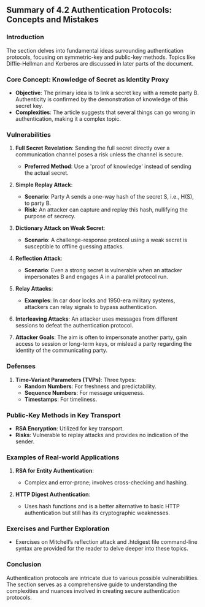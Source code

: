 ## Summary of 4.2 Authentication Protocols: Concepts and Mistakes

### Introduction

The section delves into fundamental ideas surrounding authentication protocols, focusing on symmetric-key and public-key methods. Topics like Diffie-Hellman and Kerberos are discussed in later parts of the document.

### Core Concept: Knowledge of Secret as Identity Proxy

- **Objective**: The primary idea is to link a secret key with a remote party B. Authenticity is confirmed by the demonstration of knowledge of this secret key.
- **Complexities**: The article suggests that several things can go wrong in authentication, making it a complex topic.

### Vulnerabilities

1. **Full Secret Revelation**: Sending the full secret directly over a communication channel poses a risk unless the channel is secure.
   - **Preferred Method**: Use a 'proof of knowledge' instead of sending the actual secret.

2. **Simple Replay Attack**:
   - **Scenario**: Party A sends a one-way hash of the secret S, i.e., H(S), to party B.
   - **Risk**: An attacker can capture and replay this hash, nullifying the purpose of secrecy.

3. **Dictionary Attack on Weak Secret**:
   - **Scenario**: A challenge-response protocol using a weak secret is susceptible to offline guessing attacks.

4. **Reflection Attack**:
   - **Scenario**: Even a strong secret is vulnerable when an attacker impersonates B and engages A in a parallel protocol run.

5. **Relay Attacks**:
   - **Examples**: In car door locks and 1950-era military systems, attackers can relay signals to bypass authentication.

6. **Interleaving Attacks**: An attacker uses messages from different sessions to defeat the authentication protocol.

7. **Attacker Goals**: The aim is often to impersonate another party, gain access to session or long-term keys, or mislead a party regarding the identity of the communicating party.

### Defenses

1. **Time-Variant Parameters (TVPs)**: Three types:
   - **Random Numbers**: For freshness and predictability.
   - **Sequence Numbers**: For message uniqueness.
   - **Timestamps**: For timeliness.

### Public-Key Methods in Key Transport

- **RSA Encryption**: Utilized for key transport.
- **Risks**: Vulnerable to replay attacks and provides no indication of the sender.

### Examples of Real-world Applications

1. **RSA for Entity Authentication**:
   - Complex and error-prone; involves cross-checking and hashing.

2. **HTTP Digest Authentication**:
   - Uses hash functions and is a better alternative to basic HTTP authentication but still has its cryptographic weaknesses.

### Exercises and Further Exploration

- Exercises on Mitchell’s reflection attack and .htdigest file command-line syntax are provided for the reader to delve deeper into these topics.

### Conclusion

Authentication protocols are intricate due to various possible vulnerabilities. The section serves as a comprehensive guide to understanding the complexities and nuances involved in creating secure authentication protocols.

